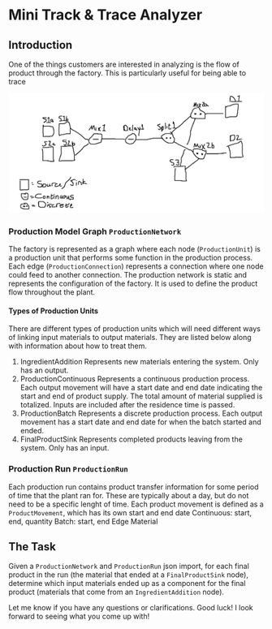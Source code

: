 # Mini Track & Trace Analyzer
## Introduction
One of the things customers are interested in analyzing is the flow of product through the factory. This is particularly useful for being able to trace 

![img.png](img.png)

### Production Model Graph `ProductionNetwork`
The factory is represented as a graph where each node (`ProductionUnit`) is a production unit that performs some function in the production process. Each edge (`ProductionConnection`) represents a connection where one node could feed to another connection. The production network is static and represents the configuration of the factory. It is used to define the product flow throughout the plant.
#### Types of Production Units
There are different types of production units which will need different ways of linking input materials to output materials. They are listed below along with information about how to treat them.
1. IngredientAddition
   Represents new materials entering the system. Only has an output.
2. ProductionContinuous
   Represents a continuous production process. Each output movement will have a start date and end date indicating the start and end of product supply. The total amount of material supplied is totalized. Inputs are included after the residence time is passed.
3. ProductionBatch
   Represents a discrete production process. Each output movement has a start date and end date for when the batch started and ended.
4. FinalProductSink
   Represents completed products leaving from the system. Only has an input.

### Production Run `ProductionRun`
Each production run contains product transfer information for some period of time that the plant ran for. These are typically about a day, but do not need to be a specific lenght of time. Each product movement is defined as a `ProductMovement`, which has its own start and end date
Continuous: start, end, quantity
Batch: start, end
Edge
Material

## The Task
Given a `ProductionNetwork` and `ProductionRun` json import, for each final product in the run (the material that ended at a `FinalProductSink` node), determine which input materials ended up as a component for the final product (materials that come from an `IngredientAddition` node).

Let me know if you have any questions or clarifications.
Good luck! I look forward to seeing what you come up with!
